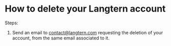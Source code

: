 # How to delete your Langtern account

Steps:

1. Send an email to contact@langtern.com requesting the deletion of your account, from the same email associated to it.


